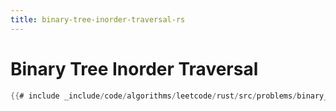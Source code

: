 ```yaml
---
title: binary-tree-inorder-traversal-rs
---
```


# Binary Tree Inorder Traversal

```rs
{{# include _include/code/algorithms/leetcode/rust/src/problems/binary_tree_inorder_traversal.rs }}
```
